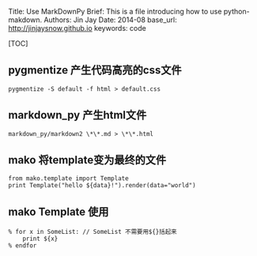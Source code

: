 Title: 	 Use MarkDownPy
Brief:   This is a file introducing how to use python-makdown.
Authors: Jin Jay
Date:    2014-08
base_url: http://jinjaysnow.github.io
keywords: code

[TOC]
## pygmentize 产生代码高亮的css文件
```
pygmentize -S default -f html > default.css
```

## markdown_py 产生html文件
```
markdown_py/markdown2 \*\*.md > \*\*.html
```

## mako 将template变为最终的文件
```
from mako.template import Template
print Template("hello ${data}!").render(data="world")
```

## mako Template 使用
```
% for x in SomeList: // SomeList 不需要用${}括起来
	print ${x}
% endfor
```